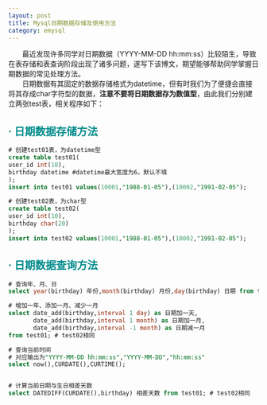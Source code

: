 ```yaml
---
layout: post
title: Mysql日期数据存储及使用方法
category: emysql
---
```


&emsp;&emsp;最近发现许多同学对日期数据（YYYY-MM-DD hh:mm:ss）比较陌生，导致在表存储和表查询阶段出现了诸多问题，遂写下该博文，期望能够帮助同学掌握日期数据的常见处理方法。    
&emsp;&emsp;日期数据有其固定的数据存储格式为datetime，但有时我们为了便捷会直接将其存成char字符型的数据，**注意不要将日期数据存为数值型**，由此我们分别建立两张test表，相关程序如下：

## **<span style="color:#008B8B;">· 日期数据存储方法</span>**    
``` sql
# 创建test01表，为datetime型
create table test01(
user_id int(10),
birthday datetime #datetime最大宽度为6，默认不填
);
insert into test01 values(10001,"1988-01-05"),(10002,"1991-02-05");

# 创建test02表，为char型
create table test02(
user_id int(10),
birthday char(20)
);
insert into test02 values(10001,"1988-01-05"),(10002,"1991-02-05");
```

## **<span style="color:#008B8B;">· 日期数据查询方法</span>**    
``` sql
# 查询年、月、日
select year(birthday) 年份,month(birthday) 月份,day(birthday) 日期 from test01; # test02相同

# 增加一年、添加一月、减少一月
select date_add(birthday,interval 1 day) as 日期加一天,
       date_add(birthday,interval 1 month) as 日期加一月,
       date_add(birthday,interval -1 month) as 日期减一月
from test01; # test02相同

# 查询当前时间 
# 对应输出为"YYYY-MM-DD hh:mm:ss","YYYY-MM-DD","hh:mm:ss"
select now(),CURDATE(),CURTIME(); 


# 计算当前日期与生日相差天数
select DATEDIFF(CURDATE(),birthday) 相差天数 from test01; # test02相同
```
